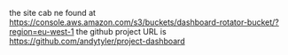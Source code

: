 the site cab ne found at https://console.aws.amazon.com/s3/buckets/dashboard-rotator-bucket/?region=eu-west-1
the github project URL is https://github.com/andytyler/project-dashboard